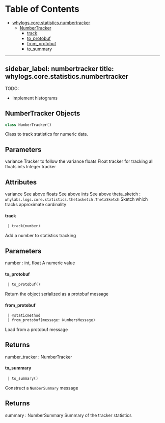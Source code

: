 # Table of Contents

* [whylogs.core.statistics.numbertracker](#whylogs.core.statistics.numbertracker)
  * [NumberTracker](#whylogs.core.statistics.numbertracker.NumberTracker)
    * [track](#whylogs.core.statistics.numbertracker.NumberTracker.track)
    * [to\_protobuf](#whylogs.core.statistics.numbertracker.NumberTracker.to_protobuf)
    * [from\_protobuf](#whylogs.core.statistics.numbertracker.NumberTracker.from_protobuf)
    * [to\_summary](#whylogs.core.statistics.numbertracker.NumberTracker.to_summary)

---
sidebar_label: numbertracker
title: whylogs.core.statistics.numbertracker
---

TODO:
* Implement histograms

## NumberTracker Objects

```python
class NumberTracker()
```

Class to track statistics for numeric data.

Parameters
----------
variance
Tracker to follow the variance
floats
Float tracker for tracking all floats
ints
Integer tracker

Attributes
----------
variance
See above
floats
See above
ints
See above
theta_sketch : `whylabs.logs.core.statistics.thetasketch.ThetaSketch`
Sketch which tracks approximate cardinality

#### track

```python
 | track(number)
```

Add a number to statistics tracking

Parameters
----------
number : int, float
A numeric value

#### to\_protobuf

```python
 | to_protobuf()
```

Return the object serialized as a protobuf message

#### from\_protobuf

```python
 | @staticmethod
 | from_protobuf(message: NumbersMessage)
```

Load from a protobuf message

Returns
-------
number_tracker : NumberTracker

#### to\_summary

```python
 | to_summary()
```

Construct a `NumberSummary` message

Returns
-------
summary : NumberSummary
Summary of the tracker statistics

